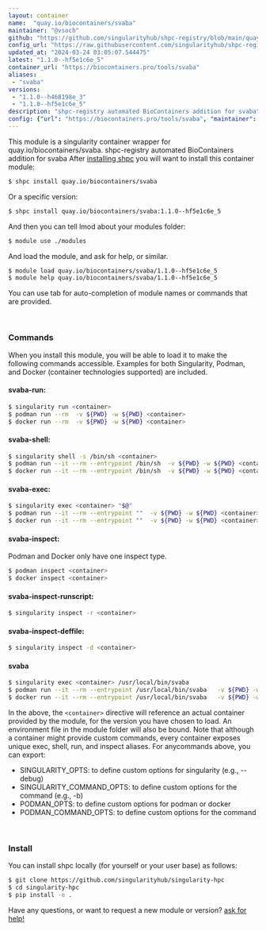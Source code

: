 ```yaml
---
layout: container
name:  "quay.io/biocontainers/svaba"
maintainer: "@vsoch"
github: "https://github.com/singularityhub/shpc-registry/blob/main/quay.io/biocontainers/svaba/container.yaml"
config_url: "https://raw.githubusercontent.com/singularityhub/shpc-registry/main/quay.io/biocontainers/svaba/container.yaml"
updated_at: "2024-03-24 03:05:07.544475"
latest: "1.1.0--hf5e1c6e_5"
container_url: "https://biocontainers.pro/tools/svaba"
aliases:
 - "svaba"
versions:
 - "1.1.0--h468198e_3"
 - "1.1.0--hf5e1c6e_5"
description: "shpc-registry automated BioContainers addition for svaba"
config: {"url": "https://biocontainers.pro/tools/svaba", "maintainer": "@vsoch", "description": "shpc-registry automated BioContainers addition for svaba", "latest": {"1.1.0--hf5e1c6e_5": "sha256:4a4b1553b8a866da753a38c9ed67c9755c781be40d556ef6bc534f8feb869525"}, "tags": {"1.1.0--h468198e_3": "sha256:d28106577442ab2bb1153208eadd7af371a54e8238ab2d62cf3295419b77018b", "1.1.0--hf5e1c6e_5": "sha256:4a4b1553b8a866da753a38c9ed67c9755c781be40d556ef6bc534f8feb869525"}, "docker": "quay.io/biocontainers/svaba", "aliases": {"svaba": "/usr/local/bin/svaba"}}
---
```


This module is a singularity container wrapper for quay.io/biocontainers/svaba.
shpc-registry automated BioContainers addition for svaba
After [installing shpc](#install) you will want to install this container module:


```bash
$ shpc install quay.io/biocontainers/svaba
```

Or a specific version:

```bash
$ shpc install quay.io/biocontainers/svaba:1.1.0--hf5e1c6e_5
```

And then you can tell lmod about your modules folder:

```bash
$ module use ./modules
```

And load the module, and ask for help, or similar.

```bash
$ module load quay.io/biocontainers/svaba/1.1.0--hf5e1c6e_5
$ module help quay.io/biocontainers/svaba/1.1.0--hf5e1c6e_5
```

You can use tab for auto-completion of module names or commands that are provided.

<br>

### Commands

When you install this module, you will be able to load it to make the following commands accessible.
Examples for both Singularity, Podman, and Docker (container technologies supported) are included.

#### svaba-run:

```bash
$ singularity run <container>
$ podman run --rm  -v ${PWD} -w ${PWD} <container>
$ docker run --rm  -v ${PWD} -w ${PWD} <container>
```

#### svaba-shell:

```bash
$ singularity shell -s /bin/sh <container>
$ podman run --it --rm --entrypoint /bin/sh  -v ${PWD} -w ${PWD} <container>
$ docker run --it --rm --entrypoint /bin/sh  -v ${PWD} -w ${PWD} <container>
```

#### svaba-exec:

```bash
$ singularity exec <container> "$@"
$ podman run --it --rm --entrypoint ""  -v ${PWD} -w ${PWD} <container> "$@"
$ docker run --it --rm --entrypoint ""  -v ${PWD} -w ${PWD} <container> "$@"
```

#### svaba-inspect:

Podman and Docker only have one inspect type.

```bash
$ podman inspect <container>
$ docker inspect <container>
```

#### svaba-inspect-runscript:

```bash
$ singularity inspect -r <container>
```

#### svaba-inspect-deffile:

```bash
$ singularity inspect -d <container>
```


#### svaba

```bash
$ singularity exec <container> /usr/local/bin/svaba
$ podman run --it --rm --entrypoint /usr/local/bin/svaba   -v ${PWD} -w ${PWD} <container> -c " $@"
$ docker run --it --rm --entrypoint /usr/local/bin/svaba   -v ${PWD} -w ${PWD} <container> -c " $@"
```



In the above, the `<container>` directive will reference an actual container provided
by the module, for the version you have chosen to load. An environment file in the
module folder will also be bound. Note that although a container
might provide custom commands, every container exposes unique exec, shell, run, and
inspect aliases. For anycommands above, you can export:

 - SINGULARITY_OPTS: to define custom options for singularity (e.g., --debug)
 - SINGULARITY_COMMAND_OPTS: to define custom options for the command (e.g., -b)
 - PODMAN_OPTS: to define custom options for podman or docker
 - PODMAN_COMMAND_OPTS: to define custom options for the command

<br>

### Install

You can install shpc locally (for yourself or your user base) as follows:

```bash
$ git clone https://github.com/singularityhub/singularity-hpc
$ cd singularity-hpc
$ pip install -e .
```

Have any questions, or want to request a new module or version? [ask for help!](https://github.com/singularityhub/singularity-hpc/issues)